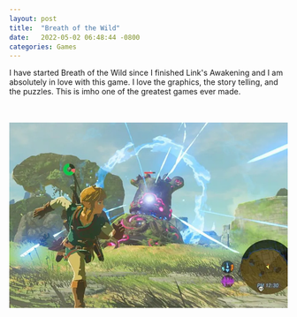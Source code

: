 ```yaml
---
layout: post
title:  "Breath of the Wild"
date:   2022-05-02 06:48:44 -0800
categories: Games
---
```

I have started Breath of the Wild since I finished Link's Awakening and I am absolutely in love with this game. 
I love the graphics, the story telling, and the puzzles. This is imho one of the greatest games ever made. 

<br>
<br>
<img src="/images/botw.webp">

 

